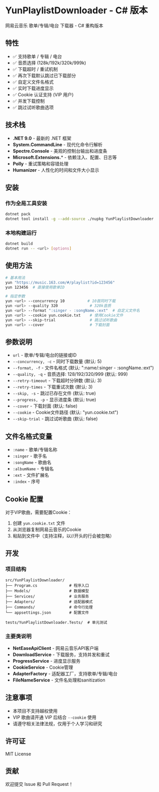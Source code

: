 # YunPlaylistDownloader - C# 版本

网易云音乐 歌单/专辑/电台 下载器 - C# 重构版本

## 特性

- ✅ 支持歌单 / 专辑 / 电台
- ✅ 音质选择 (128k/192k/320k/999k)
- ✅ 下载超时 / 重试机制
- ✅ 再次下载默认跳过已下载部分
- ✅ 自定义文件名格式
- ✅ 实时下载进度显示
- ✅ Cookie 认证支持 (VIP 用户)
- ✅ 并发下载控制
- ✅ 跳过试听歌曲选项

## 技术栈

- **.NET 9.0** - 最新的 .NET 框架
- **System.CommandLine** - 现代化命令行解析
- **Spectre.Console** - 美观的控制台输出和进度条
- **Microsoft.Extensions.*** - 依赖注入、配置、日志等
- **Polly** - 重试策略和容错处理
- **Humanizer** - 人性化的时间和文件大小显示

## 安装

### 作为全局工具安装
```bash
dotnet pack
dotnet tool install -g --add-source ./nupkg YunPlaylistDownloader
```

### 本地构建运行
```bash
dotnet build
dotnet run -- <url> [options]
```

## 使用方法

```bash
# 基本用法
yun "https://music.163.com/#/playlist?id=123456"
yun 123456  # 直接使用歌单ID

# 指定参数
yun <url> --concurrency 10          # 10首同时下载
yun <url> --quality 320              # 320k音质
yun <url> --format ":singer - :songName.:ext"  # 自定义文件名
yun <url> --cookie yun.cookie.txt    # 使用Cookie文件
yun <url> --skip-trial               # 跳过试听歌曲
yun <url> --cover                    # 下载封面
```

## 参数说明

- `url` - 歌单/专辑/电台的链接或ID
- `--concurrency, -c` - 同时下载数量 (默认: 5)
- `--format, -f` - 文件名格式 (默认: ":name/:singer - :songName.:ext")
- `--quality, -q` - 音质选择: 128/192/320/999 (默认: 999)
- `--retry-timeout` - 下载超时分钟数 (默认: 3)
- `--retry-times` - 下载重试次数 (默认: 3)
- `--skip, -s` - 跳过已存在文件 (默认: true)
- `--progress, -p` - 显示进度条 (默认: true)
- `--cover` - 下载封面 (默认: false)
- `--cookie` - Cookie文件路径 (默认: "yun.cookie.txt")
- `--skip-trial` - 跳过试听歌曲 (默认: false)

## 文件名格式变量

- `:name` - 歌单/专辑名称
- `:singer` - 歌手名
- `:songName` - 歌曲名
- `:albumName` - 专辑名
- `:ext` - 文件扩展名
- `:index` - 序号

## Cookie 配置

对于VIP歌曲，需要配置Cookie：

1. 创建 `yun.cookie.txt` 文件
2. 从浏览器复制网易云音乐的Cookie
3. 粘贴到文件中（支持注释，以//开头的行会被忽略）

## 开发

### 项目结构
```
src/YunPlaylistDownloader/
├── Program.cs              # 程序入口
├── Models/                 # 数据模型
├── Services/               # 业务服务
├── Adapters/               # 适配器模式
├── Commands/               # 命令行处理
└── appsettings.json        # 配置文件

tests/YunPlaylistDownloader.Tests/  # 单元测试
```

### 主要类说明

- **NetEaseApiClient** - 网易云音乐API客户端
- **DownloadService** - 下载服务，支持并发和重试
- **ProgressService** - 进度显示服务
- **CookieService** - Cookie管理
- **AdapterFactory** - 适配器工厂，支持歌单/专辑/电台
- **FileNameService** - 文件名处理和sanitization

## 注意事项

- 本项目不支持越权使用
- VIP 歌曲请开通 VIP 后结合 `--cookie` 使用
- 请遵守相关法律法规，仅用于个人学习和研究

## 许可证

MIT License

## 贡献

欢迎提交 Issue 和 Pull Request！
